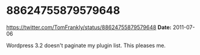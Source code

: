 # 88624755879579648
https://twitter.com/TomFrankly/status/88624755879579648
**Date:** 2011-07-06

Wordpress 3.2 doesn't paginate my plugin list. This pleases me.

